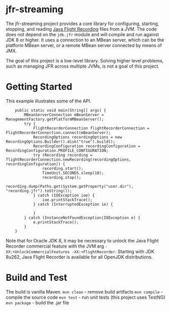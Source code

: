 # jfr-streaming 
The jfr-streaming project provides a core library for configuring, starting, stopping, 
and reading [Java Flight Recording](https://docs.oracle.com/javacomponents/jmc-5-4/jfr-runtime-guide/about.htm#JFRUH170)
files from a JVM. The code does not depend on the `jdk.jfr`
module and will compile and run against JDK 8 or higher. It uses a connection to an MBean
server, which can be the platform MBean server, or a remote MBean server connected by
means of JMX. 

The goal of this project is a low-level library. Solving higher level problems, such
as managing JFR across multiple JVMs, is not a goal of this project. 

# Getting Started
This example illustrates some of the API. 
```java:    
    public static void main(String[] args) {
        MBeanServerConnection mBeanServer = ManagementFactory.getPlatformMBeanServer();
        try {
            FlightRecorderConnection flightRecorderConnection = FlightRecorderConnection.connect(mBeanServer);
            RecordingOptions recordingOptions = new RecordingOptions.Builder().disk("true").build();
            RecordingConfiguration recordingConfiguration = RecordingConfiguration.PROFILE_CONFIGURATION;
            try (Recording recording = flightRecorderConnection.newRecording(recordingOptions, recordingConfiguration)) {
                recording.start();
                TimeUnit.SECONDS.sleep(10);
                recording.stop();
                recording.dump(Paths.get(System.getProperty("user.dir"), "recording.jfr").toString());
            } catch (IOException ioe) {
                ioe.printStackTrace();
            } catch (InterruptedException ie) {

            }
        } catch (InstanceNotFoundException|IOException e) {
            e.printStackTrace();
        }
    }
```
Note that for Oracle JDK 8, it may be necessary to unlock the Java Flight Recorder 
commercial feature with the JVM arg `-XX:+UnlockCommercialFeatures -XX:+FlightRecorder`. 
Starting with JDK 8u262, Java Flight Recorder is available for all OpenJDK distributions.

# Build and Test
The build is vanilla Maven.
`mvn clean` - remove build artifacts
`mvn compile` - compile the source code
`mvn test` - run unit tests (this project uses TestNG)
`mvn package` - build the .jar file
